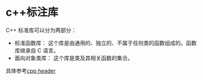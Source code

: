 # c++标注库

C++ 标准库可以分为两部分：

- 标准函数库： 这个库是由通用的、独立的、不属于任何类的函数组成的。函数库继承自 C 语言。
- 面向对象类库： 这个库是类及其相关函数的集合。

具体参考[cpp header](http://zh.cppreference.com/w/cpp/header)